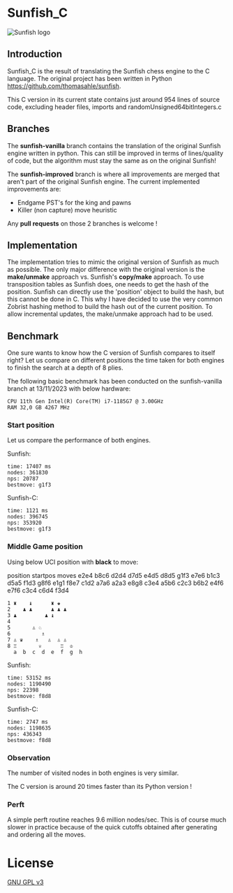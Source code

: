 # Sunfish_C
![Sunfish logo](https://raw.github.com/guiste10/sunfish_c/master/sunfish_c.png)
## Introduction
Sunfish_C is the result of translating the Sunfish chess engine to the C language.
The original project has been written in Python https://github.com/thomasahle/sunfish.

This C version in its current state contains just around 954 lines of source code, excluding 
header files, imports and randomUnsigned64bitIntegers.c


## Branches
The <b>sunfish-vanilla</b> branch contains the translation of the original Sunfish engine written in python. This can still be improved in terms of lines/quality of code, but the algorithm must stay the same as on the original Sunfish!

The <b>sunfish-improved</b> branch is where all improvements are merged that aren't part of the original Sunfish engine. 
The current implemented improvements are:
* Endgame PST's for the king and pawns
* Killer (non capture) move heuristic

Any <b>pull requests</b> on those 2 branches is welcome !

## Implementation
The implementation tries to mimic the original version of Sunfish as much as possible.
The only major difference with the original version is the <b>make/unmake</b> approach vs. Sunfish's <b>copy/make</b> approach.
To use transposition tables as Sunfish does, one needs to get the hash of the position. Sunfish can directly use the 'position'
object to build the hash, but this cannot be done in C. This why I have decided to use the very common Zobrist hashing method to build the hash out of the current position.
To allow incremental updates, the make/unmake approach had to be used.

## Benchmark
One sure wants to know how the C version of Sunfish compares to itself right?
Let us compare on different positions the time taken for both engines to finish the search at a depth of 8 plies.

The following basic benchmark has been conducted on the sunfish-vanilla branch at 13/11/2023 with below hardware:

    CPU 11th Gen Intel(R) Core(TM) i7-1185G7 @ 3.00GHz
	RAM 32,0 GB 4267 MHz

### Start position
Let us compare the performance of both engines.

Sunfish:

    time: 17407 ms
    nodes: 361830
    nps: 20787
    bestmove: g1f3

Sunfish-C:

    time: 1121 ms
    nodes: 396745
    nps: 353920
    bestmove: g1f3

### Middle Game position
Using below UCI position with <b>black</b> to move:

position startpos moves e2e4 b8c6 d2d4 d7d5 e4d5 d8d5 g1f3 e7e6 b1c3 d5a5 f1d3 g8f6 e1g1 f8e7 c1d2 a7a6 a2a3 e8g8 c3e4 a5b6 c2c3 b6b2 e4f6 e7f6 c3c4 c6d4 f3d4

    1 ♜    ♝      ♜ ♚ 
    2    ♟ ♟      ♟ ♟ ♟
    3 ♟         ♟ ♝
    4
    5       ♙ ♘ 
    6          ♗  
    7 ♙ ♛    ♗   ♙  ♙ ♙
    8 ♖       ♕      ♖  ♔ 
      a  b  c  d  e  f  g  h

Sunfish:

    time: 53152 ms
    nodes: 1190490
    nps: 22398
    bestmove: f8d8

Sunfish-C:

    time: 2747 ms
    nodes: 1198635
    nps: 436343
    bestmove: f8d8

### Observation
The number of visited nodes in both engines is very similar.

The C version is around 20 times faster than its Python version !

### Perft
A simple perft routine reaches 9.6 million nodes/sec. This is of course much slower in practice because of the quick cutoffs obtained after generating and ordering all the moves.

# License

[GNU GPL v3](https://www.gnu.org/licenses/gpl-3.0.en.html)